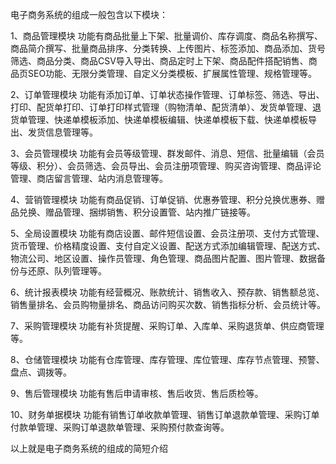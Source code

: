 电子商务系统的组成一般包含以下模块：

1、商品管理模块 
功能有商品批量上下架、批量调价、库存调度、商品名称撰写、商品简介撰写、批量商品排序、分类转换、上传图片、标签添加、商品添加、货号筛选、商品分类、商品CSV导入导出、商品定时上下架、商品配件搭配销售、商品页SEO功能、无限分类管理、自定义分类模板、扩展属性管理、规格管理等。 

2、订单管理模块 
功能有添加订单、订单状态操作管理、订单标签、筛选、导出、打印、配货单打印、订单打印样式管理（购物清单、配货清单）、发货单管理、退货单管理、快递单模板添加、快递单模板编辑、快递单模板下载、快递单模板导出、发货信息管理等。 

3、会员管理模块 
功能有会员等级管理、群发邮件、消息、短信、批量编辑（会员等级、积分）、会员筛选、会员导出、会员注册项管理、购买咨询管理、商品评论管理、商店留言管理、站内消息管理等。 

4、营销管理模块 
功能有商品促销、订单促销、优惠券管理、积分兑换优惠券、赠品兑换、赠品管理、捆绑销售、积分设置管、站内推广链接等。 

5、全局设置模块 
功能有商店设置、邮件短信设置、会员注册项、支付方式管理、货币管理、价格精度设置、支付自定义设置、配送方式添加编辑管理、配送方式、物流公司、地区设置、操作员管理、角色管理、商品图片配置、图片管理、数据备份与还原、队列管理等。 

6、统计报表模块 
功能有经营概况、账款统计、销售收入、预存款、销售额总览、销售量排名、会员购物量排名、商品访问购买次数、销售指标分析、会员统计等。 

7、采购管理模块 
功能有补货提醒、采购订单、入库单、采购退货单、供应商管理等。 

8、仓储管理模块 
功能有仓库管理、库存管理、库位管理、库存节点管理、预警、盘点、调拨等。 

9、售后管理模块 
功能有售后申请审核、售后收货、售后质检等。 

10、财务单据模块 
功能有销售订单收款单管理、销售订单退款单管理、采购订单付款单管理、采购订单退款单管理、采购预付款查询等。 

以上就是电子商务系统的组成的简短介绍